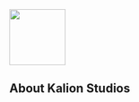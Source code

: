 <img align=center src="https://avatars.githubusercontent.com/u/142634757?s=200&v=4" width=100px />

<h2 align>About Kalion Studios</h2>
